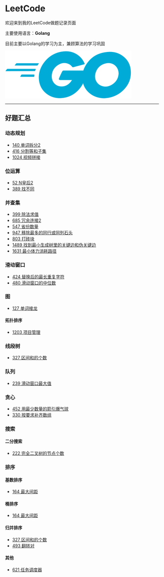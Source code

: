 # LeetCode

欢迎来到我的LeetCode做题记录页面

主要使用语言：**Golang**

目前主要以Golang的学习为主，兼顾算法的学习巩固

![go](../img/go.svg)

---

## 好题汇总

### 动态规划

* [140 单词拆分2](140单词拆分2/140.go)
* [416 分割等和子集](416分割等和子集/二维数组dp/416.go)
* [1024 视频拼接](1024视频拼接/DP/1024.go)

### 位运算

* [52 N皇后2](52N皇后2/52.go)
* [389 找不同](389找不同/main.go)

### 并查集

* [399 除法求值](399除法求值/main.go)
* [685 冗余连接2](685冗余连接2/685.go)
* [547 省份数量](547省份数量/main.go)
* [947 移除最多的同行或同列石头](947移除最多的同行或同列石头/main.go)
* [803 打砖块](803打砖块/main.go)
* [1489 找到最小生成树里的关键边和伪关键边](1489找到最小生成树里的关键边和伪关键边/main.go)
* [1631 最小体力消耗路径](1631最小体力消耗路径/并查集/main.go)

### 滑动窗口

* [424 替换后的最长重复字符](424替换后的最长重复字符/main.go)
* [480 滑动窗口的中位数](480滑动窗口中位数/main.go)

### 图

* [127 单词接龙](127单词接龙/127.go)

#### 拓扑排序

* [1203 项目管理](1203项目管理/main.go)

### 线段树

* [327 区间和的个数](327区间和的个数/线段树/327.go)

### 队列

* [239 滑动窗口最大值](239滑动窗口最大值/main.go)

### 贪心

* [452 用最少数量的箭引爆气球](452用最少数量的箭引爆气球/main.go)
* [330 按要求补齐数组](330按要求补齐数组/main.go)

### 搜索

#### 二分搜索

* [222 完全二叉树的节点个数](222完全二叉树的节点个数/main.go)

### 排序

#### 基数排序

* [164 最大间距](164最大间距/基数排序/main.go)

#### 桶排序

* [164 最大间距](164最大间距/桶排序/main.go)

#### 归并排序

* [327 区间和的个数](327区间和的个数/归并排序/327.go)
* [493 翻转对](493翻转对/main.go)

#### 其他

* [621 任务调度器](621任务调度器/main.go)